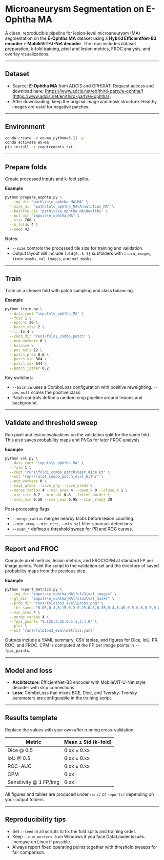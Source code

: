 # Microaneurysm Segmentation on E-Ophtha MA

A clean, reproducible pipeline for lesion-level microaneurysm (MA) segmentation on the **E-Ophtha MA** dataset using a **Hybrid EfficientNet-B3 encoder + MobileViT-U-Net decoder**. The repo includes dataset preparation, k-fold training, pixel and lesion metrics, FROC analysis, and overlay visualizations.

---

## Dataset

* Source: **E-Ophtha MA** from ADCIS and OPHDIAT. Request access and download here: [https://www.adcis.net/en/third-party/e-ophtha/](https://www.adcis.net/en/third-party/e-ophtha/)
* After downloading, keep the original image and mask structure. Healthy images are used for negative patches.

---

## Environment

```bash
conda create -n eo-ma python=3.11 -y
conda activate eo-ma
pip install -r requirements.txt
```

---

## Prepare folds

Create processed inputs and k-fold splits.

**Example**

```bash
python prepare_eophta.py \
  --img_dir "path\to\e_ophtha_MA\MA" \
  --mask_dir "path\to\e_ophtha_MA\Annotation_MA" \
  --healthy_dir "path\to\e_ophtha_MA\healthy" \
  --out_dir "inputs\e_ophtha_MA" \
  --size 768 \
  --k_folds 4 \
  --seed 42
```

Notes:

* `--size` controls the processed tile size for training and validation.
* Output layout will include `fold{0..k-1}` subfolders with `train_images`, `train_masks`, `val_images`, and `val_masks`.

---

## Train

Train on a chosen fold with patch sampling and class balancing.

**Example**

```bash
python train.py \
  --data_root "inputs\e_ophtha_MA" \
  --fold 1 \
  --epochs 20 \
  --batch_size 2 \
  --lr 1e-4 \
  --ckpt_dir "runs\fold1_combo_patch" \
  --num_workers 0 \
  --balance \
  --pos_mult 12 \
  --patch_prob 0.6 \
  --patch_min 384 \
  --patch_max 544 \
  --patch_jitter 0.2
```

Key switches:

* `--balance` uses a ComboLoss configuration with positive reweighting. `--pos_mult` scales the positive class.
* Patch controls define a random crop pipeline around lesions and background.

---

## Validate and threshold sweep

Run pixel and lesion evaluations on the validation split for the same fold. This also saves probability maps and PNGs for later FROC analysis.

**Example**

```bash
python val.py \
  --data_root "inputs\e_ophtha_MA" \
  --fold 1 \
  --ckpt "runs\fold1_combo_patch\best_dice.pt" \
  --out "runs\fold1_combo_patch_eval_hiThr" \
  --num_workers 0 \
  --save_probs --save_png --save_preds \
  --merge_radius 4 --min_area 4 --open_k 0 --close_k 1 \
  --min_circ 0.2 --min_sol 0.8 --filter_border \
  --scan_min 0.50 --scan_max 0.95 --scan_steps 20
```

Post-processing flags:

* `--merge_radius` merges nearby blobs before lesion counting.
* `--min_area`, `--min_circ`, `--min_sol` filter spurious detections.
* `--scan_*` defines a threshold sweep for PR and ROC curves.

---

## Report and FROC

Compute pixel metrics, lesion metrics, and FROC/CPM at standard FP per image points. Point the script to the validation set and the directory of saved probability maps from the previous step.

**Example**

```bash
python report_metrics.py \
  --img_dir "inputs\e_ophtha_MA\fold3\val_images" \
  --gt_dir  "inputs\e_ophtha_MA\fold3\val_masks" \
  --prob_dir "runs\fold1on3_eval\probs_png" \
  --thr_sweep "0.05,0.1,0.15,0.2,0.25,0.3,0.35,0.4,0.45,0.5,0.6,0.7,0.8,0.9,0.95,0.975,0.99" \
  --min_area 4 \
  --merge_radius 4 \
  --fppi_points "0.125,0.25,0.5,1,2,4,8" \
  --plot \
  --out "runs\fold1on3_eval\metrics.yaml"
```

Outputs include a YAML summary, CSV tables, and figures for Dice, IoU, PR, ROC, and FROC. CPM is computed at the FP per image points in `--fppi_points`.

---

## Model and loss

* **Architecture**: EfficientNet-B3 encoder with MobileViT-U-Net style decoder with skip connections.
* **Loss**: ComboLoss that mixes BCE, Dice, and Tversky. Tversky parameters are configurable in the training script.

---

## Results template

Replace the values with your own after running cross-validation.

| Metric                 | Mean ± Std (k-fold) |
| ---------------------- | ------------------- |
| Dice @ 0.5             | 0.xx ± 0.xx         |
| IoU @ 0.5              | 0.xx ± 0.xx         |
| ROC-AUC                | 0.xx ± 0.xx         |
| CPM                    | 0.xx                |
| Sensitivity @ 1 FP/img | 0.xx                |

All figures and tables are produced under `runs/` or `reports/` depending on your output folders.

---

## Reproducibility tips

* Set `--seed` in all scripts to fix the fold splits and training order.
* Keep `--num_workers 0` on Windows if you face DataLoader issues. Increase on Linux if possible.
* Always report fixed operating points together with threshold sweeps for fair comparison.


